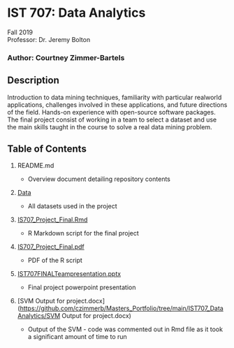 # IST 707: Data Analytics

Fall 2019 <br>
Professor: Dr. Jeremy Bolton

### Author: Courtney Zimmer-Bartels

## Description
Introduction to data mining techniques, familiarity with particular realworld
applications, challenges involved in these applications, and future directions of the
field. Hands-on experience with open-source software packages. The final project consist of working in a team to select a dataset and use the main skills taught in the course to solve a real data mining problem. 

## Table of Contents
1. README.md
    - Overview document detailing repository contents
    
2. [Data](https://github.com/czimmerb/Masters_Portfolio/tree/main/IST707_DataAnalytics/Data)
    - All datasets used in the project
    
3. [IS707_Project_Final.Rmd](https://github.com/czimmerb/Masters_Portfolio/tree/main/IST707_DataAnalytics/IS707_Project_Final.Rmd)
    - R Markdown script for the final project
    
4. [IS707_Project_Final.pdf](https://github.com/czimmerb/Masters_Portfolio/tree/main/IST707_DataAnalytics/IS707_Project_Final.pdf)
    - PDF of the R script
    
5. [IST707FINALTeampresentation.pptx](https://github.com/czimmerb/Masters_Portfolio/tree/main/IST707_DataAnalytics/IST707FINALTeampresentation.pptx)
    - Final project powerpoint presentation
    
6. [SVM Output for project.docx](https://github.com/czimmerb/Masters_Portfolio/tree/main/IST707_DataAnalytics/SVM Output for project.docx)
    - Output of the SVM - code was commented out in Rmd file as it took a significant amount of time to run
